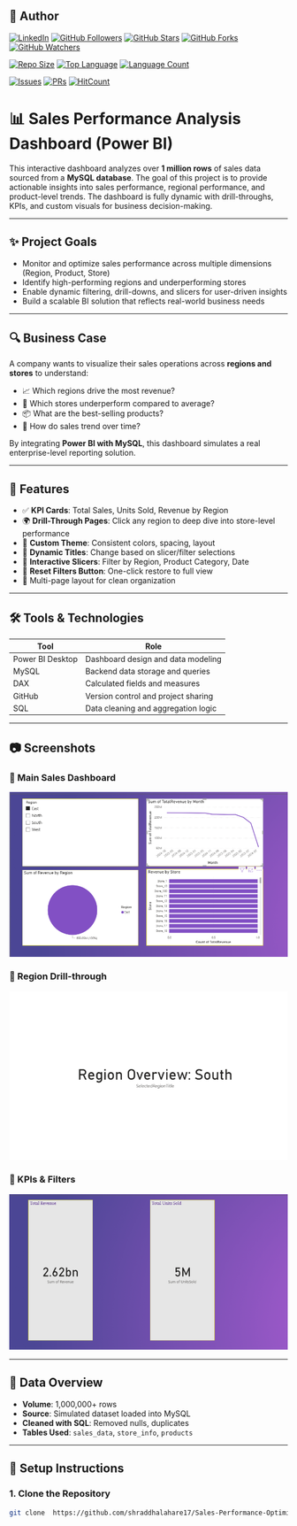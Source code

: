 ## 👤 Author

[![LinkedIn](https://img.shields.io/badge/LinkedIn-Connect-blue?style=flat&logo=linkedin)](http://linkedin.com/in/shraddha-lahare-078518375)
[![GitHub Followers](https://img.shields.io/github/followers/shraddhalahare17?label=Followers&style=social)](https://github.com/shraddhalahare17)
[![GitHub Stars](https://img.shields.io/github/stars/shraddhalahare17/Sales-Performance-Optimization-Project?style=social)](https://github.com/shraddhalahare17/Sales-Performance-Optimization-Project/stargazers)
[![GitHub Forks](https://img.shields.io/github/forks/shraddhalahare17/Sales-Performance-Optimization-Project?style=social)](https://github.com/shraddhalahare17/Sales-Performance-Optimization-Project/network)
[![GitHub Watchers](https://img.shields.io/github/watchers/shraddhalahare17/Sales-Performance-Optimization-Project?label=Watchers&style=social)](https://github.com/shraddhalahare17/Sales-Performance-Optimization-Project/watchers)

[![Repo Size](https://img.shields.io/github/repo-size/shraddhalahare17/Sales-Performance-Optimization-Project)](https://github.com/shraddhalahare17/Sales-Performance-Optimization-Project)
[![Top Language](https://img.shields.io/github/languages/top/shraddhalahare17/Sales-Performance-Optimization-Project)](https://github.com/shraddhalahare17/Sales-Performance-Optimization-Project)
[![Language Count](https://img.shields.io/github/languages/count/shraddhalahare17/Sales-Performance-Optimization-Project)](https://github.com/shraddhalahare17/Sales-Performance-Optimization-Project)

[![Issues](https://img.shields.io/github/issues/shraddhalahare17/Sales-Performance-Optimization-Project)](https://github.com/shraddhalahare17/Sales-Performance-Optimization-Project/issues)
[![PRs](https://img.shields.io/github/issues-pr/shraddhalahare17/Sales-Performance-Optimization-Project)](https://github.com/shraddhalahare17/Sales-Performance-Optimization-Project/pulls)
[![HitCount](http://hits.dwyl.com/shraddhalahare17/Sales-Performance-Optimization-Project.svg)](http://hits.dwyl.com/shraddhalahare17/Sales-Performance-Optimization-Project)

# 📊 Sales Performance Analysis Dashboard (Power BI)

This interactive dashboard analyzes over **1 million rows** of sales data sourced from a **MySQL database**. The goal of this project is to provide actionable insights into sales performance, regional performance, and product-level trends. The dashboard is fully dynamic with drill-throughs, KPIs, and custom visuals for business decision-making.

---

## ✨ Project Goals

- Monitor and optimize sales performance across multiple dimensions (Region, Product, Store)
- Identify high-performing regions and underperforming stores
- Enable dynamic filtering, drill-downs, and slicers for user-driven insights
- Build a scalable BI solution that reflects real-world business needs

---

## 🔍 Business Case

A company wants to visualize their sales operations across **regions and stores** to understand:

- 📈 Which regions drive the most revenue?
- 🏬 Which stores underperform compared to average?
- 📦 What are the best-selling products?
- 📅 How do sales trend over time?

By integrating **Power BI with MySQL**, this dashboard simulates a real enterprise-level reporting solution.

---

## 📌 Features

- ✅ **KPI Cards**: Total Sales, Units Sold, Revenue by Region
- 🌍 **Drill-Through Pages**: Click any region to deep dive into store-level performance
- 🎨 **Custom Theme**: Consistent colors, spacing, layout
- 🧠 **Dynamic Titles**: Change based on slicer/filter selections
- 🎯 **Interactive Slicers**: Filter by Region, Product Category, Date
- 🔄 **Reset Filters Button**: One-click restore to full view
- 📁 Multi-page layout for clean organization

---

## 🛠️ Tools & Technologies

| Tool             | Role                                |
|------------------|--------------------------------------|
| Power BI Desktop | Dashboard design and data modeling   |
| MySQL            | Backend data storage and queries     |
| DAX              | Calculated fields and measures       |
| GitHub           | Version control and project sharing  |
| SQL              | Data cleaning and aggregation logic  |

---

## 📷 Screenshots

### 🔹 Main Sales Dashboard
![Main Dashboard](main-page.png)

### 🔹 Region Drill-through
![Region Page](region-detail.png)

### 🔹 KPIs & Filters
![KPI Filters](kpi-section.png)

---

## 🧪 Data Overview

- **Volume**: 1,000,000+ rows
- **Source**: Simulated dataset loaded into MySQL
- **Cleaned with SQL**: Removed nulls, duplicates
- **Tables Used**: `sales_data`, `store_info`, `products`

---

## 🔧 Setup Instructions

### 1. Clone the Repository

```bash
git clone  https://github.com/shraddhalahare17/Sales-Performance-Optimization-Project
